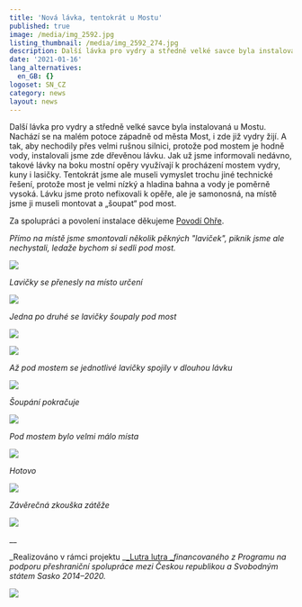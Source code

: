 ```yaml
---
title: 'Nová lávka, tentokrát u Mostu'
published: true
image: /media/img_2592.jpg
listing_thumbnail: /media/img_2592_274.jpg
description: Další lávka pro vydry a středně velké savce byla instalovaná u Mostu
date: '2021-01-16'
lang_alternatives:
  en_GB: {}
logoset: SN_CZ
category: news
layout: news
---
```

Další lávka pro vydry a středně velké savce byla instalovaná u Mostu. Nachází se na malém potoce západně od města Most, i zde již vydry žijí. A tak, aby nechodily přes velmi rušnou silnici, protože pod mostem je hodně vody, instalovali jsme zde dřevěnou lávku. Jak už jsme informovali nedávno, takové lávky na boku mostní opěry využívají k procházení mostem vydry, kuny i lasičky. Tentokrát jsme ale museli vymyslet trochu jiné technické řešení, protože most je velmi nízký a hladina bahna a vody je poměrně vysoká. Lávku jsme proto nefixovali k opěře, ale je samonosná, na místě jsme ji museli montovat a „šoupat“ pod most. 

Za spolupráci a povolení instalace děkujeme [Povodí Ohře](https://www.pod.cz/). 

_Přímo na místě jsme smontovali několik pěkných "laviček", piknik jsme ale nechystali, ledaže bychom si sedli pod most._

![](/media/img_2525.jpg)

_Lavičky se přenesly na místo určení_

![](/media/img_2545.jpg)

_Jedna po druhé se lavičky šoupaly pod most_

![](/media/img_2547.jpg)

![](/media/img_2551.jpg)

_Až pod mostem se jednotlivé lavičky spojily v dlouhou lávku_

![](/media/img_2556.jpg)

_Šoupání pokračuje_

![](/media/img_2570.jpg)

_Pod mostem bylo velmi málo místa_

![](/media/img_2579.jpg)

_Hotovo_

![](/media/img_2592.jpg)

_Závěrečná zkouška zátěže_

![](/media/img_2596.jpg)

__

_Realizováno v rámci projektu _[_Lutra lutra _](/projekty/projekt-lutra-lutra)_financovaného z Programu na podporu přeshraniční spolupráce mezi Českou republikou a Svobodným státem Sasko 2014–2020._

![](/media/spojene_loga_610.jpg)
